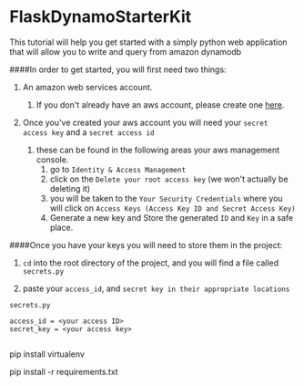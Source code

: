 # FlaskDynamoStarterKit

This tutorial will help you get started with a simply python web application that will allow you to write and query from amazon dynamodb

####In order to get started, you will first need two things:

1. An amazon web services account.
    1. If you don't already have an aws account, please create one [here](http://aws.amazon.com).

2. Once you've created your aws account you will need your `secret access key` and a `secret access id`
    1. these can be found in the following areas your aws management console.
        1. go to `Identity & Access Management`
        2. click on the `Delete your root access key` (we won't actually be deleting it)
        3. you will be taken to the `Your Security Credentials` where you will click on `Access Keys (Access Key ID and Secret Access Key)`
        4. Generate a new key and Store the generated `ID` and `Key` in a safe place.

####Once you have your keys you will need to store them in the project:

1. `cd` into the root directory of the project, and you will find a file called `secrets.py`

2. paste your `access_id`, and `secret key in their appropriate locations`

```
secrets.py

access_id = <your access ID>
secret_key = <your access key>


```

pip install virtualenv

pip install -r requirements.txt

